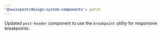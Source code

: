 ```yaml
---
'@swisspost/design-system-components': patch
---
```


Updated `post-header` component to use the `breakpoint` utility for responsive breakpoints.
